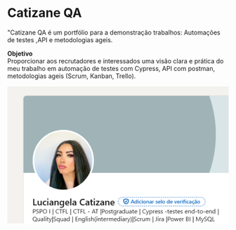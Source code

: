 # Catizane QA
"Catizane QA é um portfólio para a demonstração trabalhos: Automações de testes ,API e metodologias ageis.

**Objetivo**  
Proporcionar aos recrutadores e interessados uma visão clara e prática do meu trabalho em automação de testes com  Cypress, API com postman, metodologias ageis (Scrum, Kanban, Trello).



![projeto1](https://github.com/Catizane/catizane.github.io/blob/main/assets/images/CapaPerfil.png)



